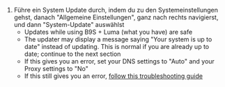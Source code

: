 1. Führe ein System Update durch, indem du zu den Systemeinstellungen gehst, danach "Allgemeine Einstellungen", ganz nach rechts navigierst, und dann "System-Update" auswählst
   - Updates while using B9S + Luma (what you have) are safe
   - The updater may display a message saying "Your system is up to date" instead of updating. This is normal if you are already up to date; continue to the next section
   - If this gives you an error, set your DNS settings to "Auto" and your Proxy settings to "No"
   - If this still gives you an error, [follow this troubleshooting guide](troubleshooting-finalizing-setup.html)
